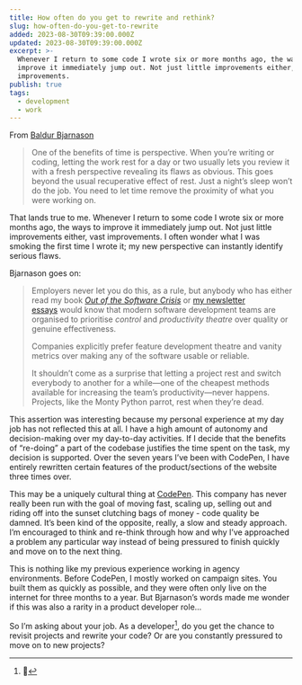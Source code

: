 ```yaml
---
title: How often do you get to rewrite and rethink?
slug: how-often-do-you-get-to-rewrite
added: 2023-08-30T09:39:00.000Z
updated: 2023-08-30T09:39:00.000Z
excerpt: >-
  Whenever I return to some code I wrote six or more months ago, the ways to
  improve it immediately jump out. Not just little improvements either, vast
  improvements.
publish: true
tags:
  - development
  - work
---
```


From [Baldur Bjarnason](https://www.baldurbjarnason.com/2023/disinterest/)

> One of the benefits of time is perspective. When you’re writing or coding, letting the work rest for a day or two usually lets you review it with a fresh perspective revealing its flaws as obvious. This goes beyond the usual recuperative effect of rest. Just a night’s sleep won’t do the job. You need to let time remove the proximity of what you were working on.

That lands true to me. Whenever I return to some code I wrote six or more months ago, the ways to improve it immediately jump out. Not just little improvements either, vast improvements. I often wonder what I was smoking the first time I wrote it; my new perspective can instantly identify serious flaws.

Bjarnason goes on:

>Employers never let you do this, as a rule, but anybody who has either read my book [_Out of the Software Crisis_](https://softwarecrisis.baldurbjarnason.com/) or [my newsletter essays](https://softwarecrisis.dev/archive/) would know that modern software development teams are organised to prioritise _control_ and _productivity theatre_ over quality or genuine effectiveness.
>
> Companies explicitly prefer feature development theatre and vanity metrics over making any of the software usable or reliable.
>
> It shouldn’t come as a surprise that letting a project rest and switch everybody to another for a while—one of the cheapest methods available for increasing the team’s productivity—never happens. Projects, like the Monty Python parrot, rest when they’re dead.

This assertion was interesting because my personal experience at my day job has not reflected this at all. I have a high amount of autonomy and decision-making over my day-to-day activities. If I decide that the benefits of “re-doing” a part of the codebase justifies the time spent on the task, my decision is supported. Over the seven years I’ve been with CodePen, I have entirely rewritten certain features of the product/sections of the website three times over.

This may be a uniquely cultural thing at [CodePen](https://codepen.io). This company has never really been run with the goal of moving fast, scaling up, selling out and riding off into the sunset clutching bags of money - code quality be damned. It’s been kind of the opposite, really, a slow and steady approach. I’m encouraged to think and re-think through how and why I’ve approached a problem any particular way instead of being pressured to finish quickly and move on to the next thing.

This is nothing like my previous experience working in agency environments. Before CodePen, I mostly worked on campaign sites. You built them as quickly as possible, and they were often only live on the internet for three months to a year. But Bjarnason’s words made me wonder if this was also a rarity in a product developer role...

So I’m asking about your job. As a developer[^1], do you get the chance to revisit projects and rewrite your code? Or are you constantly pressured to move on to new projects?

[^1]: 🤪


